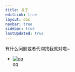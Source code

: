 ```yaml
---
title: 关于
editLink: true
layout: doc
navbar: true
sidebar: true
lastUpdated: true
---
```


有什么问题或者代购找我就对啦~
<div class="absolute box-border block opacity-100">
  <ul class="box-border flex items-center justify-center overflow-hidden rounded-xl p-10">
    <li class="m-2.5 box-border flex flex-col items-center">
      <a href="https://i.postimg.cc/5Nmhpqx3/6045188c5fb5f46719476abf0f6dcf2e.jpg" rel="external nofollow noreferrer" target="_blank" class="box-border break-words bg-transparent no-underline transition-all delay-[0s] duration-[0.2s] ease-[ease]"><img class="box-border h-[230px] w-[230px] max-w-full rounded-lg border-none transition-all delay-[0s] duration-[0.2s] ease-[ease]" alt="qq" src="https://i.postimg.cc/5Nmhpqx3/6045188c5fb5f46719476abf0f6dcf2e.jpg" onerror='this.onerror=null,this.src="https://i.postimg.cc/5Nmhpqx3/6045188c5fb5f46719476abf0f6dcf2e.jpg"' data-lazy-src="https://i.postimg.cc/5Nmhpqx3/6045188c5fb5f46719476abf0f6dcf2e.jpg" /></a>
      <div>qq</div>
    </li>
  </ul>
</div>
